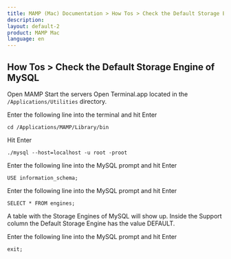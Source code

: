 ```yaml
---
title: MAMP (Mac) Documentation > How Tos > Check the Default Storage Engine of MySQL
description: 
layout: default-2
product: MAMP Mac
language: en
---
```


## How Tos > Check the Default Storage Engine of MySQL

Open MAMP
Start the servers
Open Terminal.app located in the `/Applications/Utilities` directory.

Enter the following line into the terminal and hit Enter

`cd /Applications/MAMP/Library/bin`

Hit Enter

`./mysql --host=localhost -u root -proot`

Enter the following line into the MySQL prompt and hit Enter

`USE information_schema;`

Enter the following line into the MySQL prompt and hit Enter

`SELECT * FROM engines;`

A table with the Storage Engines of MySQL will show up. Inside the Support column the Default Storage Engine has the value DEFAULT.

Enter the following line into the MySQL prompt and hit Enter

`exit;`
